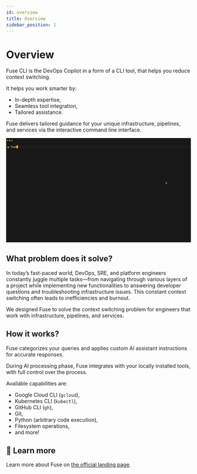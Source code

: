 ```yaml
---
id: overview
title: Overview
sidebar_position: 1
---
```


# Overview

Fuse CLI is the DevOps Copilot in a form of a CLI tool, that helps you reduce context switching.

It helps you work smarter by:

- In-depth expertise,
- Seamless tool integration,
- Tailored assistance.

Fuse delivers tailored guidance for your unique infrastructure, pipelines, and services via the interactive command line interface.

![Using fuse in CLI](./assets/prompt.gif)

## What problem does it solve?

In today’s fast-paced world, DevOps, SRE, and platform engineers constantly juggle multiple tasks—from navigating through various layers of a project while implementing new functionalities to answering developer questions and troubleshooting infrastructure issues. This constant context switching often leads to inefficiencies and burnout.

We designed Fuse to solve the context switching problem for engineers that work with infrastructure, pipelines, and services.

## How it works?

Fuse categorizes your queries and applies custom AI assistant instructions for accurate responses.

During AI processing phase, Fuse integrates with your locally installed tools, with full control over the process.

Available capabilities are:

- Google Cloud CLI (`gcloud`),
- Kubernetes CLI (`kubectl`),
- GitHub CLI (`gh`),
- Git,
- Python (arbitrary code execution),
- Filesystem operations,
- and more!

## 📖 Learn more

Learn more about Fuse on [the official landing page](https://botkube.io/fuse/).
